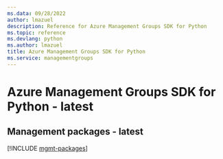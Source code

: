 ```yaml
---
ms.data: 09/28/2022
author: lmazuel
description: Reference for Azure Management Groups SDK for Python
ms.topic: reference
ms.devlang: python
ms.author: lmazuel
title: Azure Management Groups SDK for Python
ms.service: managementgroups
---
```

# Azure Management Groups SDK for Python - latest

## Management packages - latest
[!INCLUDE [mgmt-packages](management-groups-mgmt-index.md)]